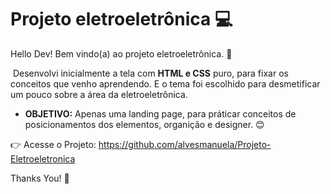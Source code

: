 # Projeto eletroeletrônica :computer:

Hello Dev! Bem vindo(a) ao projeto eletroeletrônica. :facepunch:

​	Desenvolvi inicialmente a tela com **HTML e CSS** puro, para fixar os conceitos que venho aprendendo. 
  E o tema foi escolhido para desmetificar um pouco sobre a área da eletroeletrônica.


-   **OBJETIVO:** 
  Apenas uma landing page, para práticar conceitos de posicionamentos dos elementos, organição e designer.  :blush:

  :point_right: Acesse o Projeto: https://github.com/alvesmanuela/Projeto-Eletroeletronica




Thanks You! :blue_heart:
